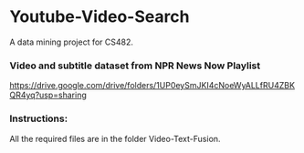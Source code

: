 # Youtube-Video-Search
A data mining project for CS482. 

### Video and subtitle dataset from NPR News Now Playlist
https://drive.google.com/drive/folders/1UP0eySmJKI4cNoeWyALLfRU4ZBKQR4yq?usp=sharing

### Instructions:

All the required files are in the folder Video-Text-Fusion.

